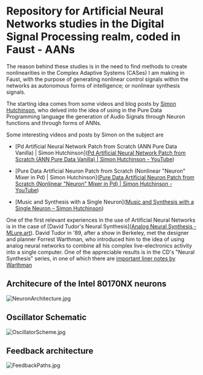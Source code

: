 # Repository for Artificial Neural Networks studies in the Digital Signal Processing realm, coded in Faust - AANs

The reason behind these studies is in the need to find methods to create nonlinearities in the Complex Adaptive Systems (CASes) I am making in Faust, with the purpose of generating nonlinear control signals within the networks as autonomous forms of intelligence; or nonlinear synthesis signals.

The starting idea comes from some videos and blog posts by [Simon Hutchinson](https://simonhutchinson.com/), who delved into the idea of using in the Pure Data Programming language the generation of Audio Signals through Neuron functions and through forms of ANNs.

Some interesting videos and posts by Simon on the subject are

- [Pd Artificial Neural Network Patch from Scratch (ANN Pure Data Vanilla) | Simon Hutchinson]([Pd Artificial Neural Network Patch from Scratch (ANN Pure Data Vanilla) | Simon Hutchinson - YouTube](https://www.youtube.com/watch?v=VAJeJAr3J7I&t=160s))

- [Pure Data Artificial Neuron Patch from Scratch (Nonlinear "Neuron" Mixer in Pd) | Simon Hutchinson]([Pure Data Artificial Neuron Patch from Scratch (Nonlinear &quot;Neuron&quot; Mixer in Pd) | Simon Hutchinson - YouTube](https://www.youtube.com/watch?v=PdJG5SFmVaw))

- [Music and Synthesis with a Single Neuron]([Music and Synthesis with a Single Neuron &#8211; Simon Hutchinson](https://simonhutchinson.com/2022/05/11/music-and-synthesis-with-a-single-neuron/)) 

One of the first relevant experiences in the use of Artificial Neural Networks is in the case of [David Tudor's Neural Synthesis]([Analog Neural Synthesis - MLure.art](https://mlure.art/analog-neural-synthesis/)). David Tudor in '89, after a show in Berkeley, met the designer and planner Forrest Warthman, who introduced him to the idea of using analog neural networks to combine all his complex live-electronics activity into a single computer.  One of the appreciable results is in the CD's "Neural Synthesis" series, in one of which there are [important liner notes by Warthman](http://www.lovely.com/albumnotes/notes1602.html)



## Architecure of the Intel 80170NX neurons

<img src="file:///Users/lucaspanedda/Downloads/NeuronArchitecture.jpg" title="" alt="NeuronArchitecture.jpg" data-align="center">

## Oscillator Schematic

<img src="file:///Users/lucaspanedda/Downloads/OscillatorScheme.jpg" title="" alt="OscillatorScheme.jpg" data-align="center">

## Feedback architecture

![FeedbackPaths.jpg](/Users/lucaspanedda/Downloads/FeedbackPaths.jpg)
